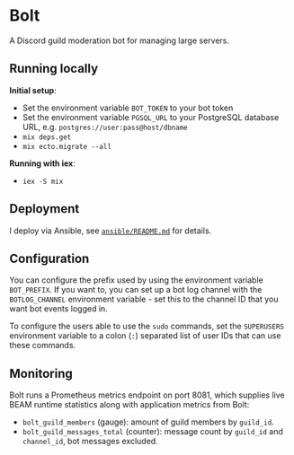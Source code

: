 # Bolt

A Discord guild moderation bot for managing large servers.

## Running locally

**Initial setup**:
- Set the environment variable `BOT_TOKEN` to your bot token
- Set the environment variable `PGSQL_URL` to your PostgreSQL database URL,
  e.g. `postgres://user:pass@host/dbname`
- `mix deps.get`
- `mix ecto.migrate --all`

**Running with iex**:
- `iex -S mix`


## Deployment

I deploy via Ansible, see [`ansible/README.md`](ansible/README.md) for details.


## Configuration

You can configure the prefix used by using the environment variable
`BOT_PREFIX`.  If you want to, you can set up a bot log channel with the
`BOTLOG_CHANNEL` environment variable - set this to the channel ID that you
want bot events logged in.

To configure the users able to use the `sudo` commands, set the `SUPERUSERS`
environment variable to a colon (`:`) separated list of user IDs that can use
these commands.

## Monitoring

Bolt runs a Prometheus metrics endpoint on port 8081, which supplies live BEAM
runtime statistics along with application metrics from Bolt:

- `bolt_guild_members` (gauge): amount of guild members by `guild_id`.
- `bolt_guild_messages_total` (counter): message count by `guild_id` and
  `channel_id`, bot messages excluded.


<!-- vim: set textwidth=80 sw=2 ts=2: -->
